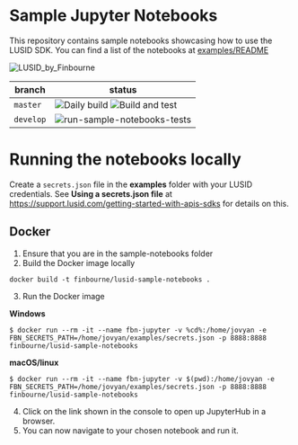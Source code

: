 # Sample Jupyter Notebooks

This repository contains sample notebooks showcasing how to use the LUSID SDK. You can find a list of the notebooks at [examples/README](examples/README.md)

![LUSID_by_Finbourne](https://content.finbourne.com/LUSID_repo.png)

| branch | status |
| --- | --- |
| `master`  | ![Daily build](https://github.com/finbourne/sample-notebooks/workflows/Daily%20build/badge.svg) ![Build and test](https://github.com/finbourne/sample-notebooks/workflows/Build%20and%20test/badge.svg) |
| `develop` | ![run-sample-notebooks-tests](https://github.com/finbourne/sample-notebooks/workflows/run-sample-notebooks-tests/badge.svg?branch=develop) |



# Running the notebooks locally

Create a `secrets.json` file in the **examples** folder with your LUSID credentials. See **Using a secrets.json file** at https://support.lusid.com/getting-started-with-apis-sdks for details on this.

## Docker

1. Ensure that you are in the sample-notebooks folder
2. Build the Docker image locally

```
docker build -t finbourne/lusid-sample-notebooks .
```

3. Run the Docker image

**Windows**
```
$ docker run --rm -it --name fbn-jupyter -v %cd%:/home/jovyan -e FBN_SECRETS_PATH=/home/jovyan/examples/secrets.json -p 8888:8888 finbourne/lusid-sample-notebooks
```
**macOS/linux**
```
$ docker run --rm -it --name fbn-jupyter -v $(pwd):/home/jovyan -e FBN_SECRETS_PATH=/home/jovyan/examples/secrets.json -p 8888:8888 finbourne/lusid-sample-notebooks
```

4. Click on the link shown in the console to open up JupyterHub in a browser.
5. You can now navigate to your chosen notebook and run it.
